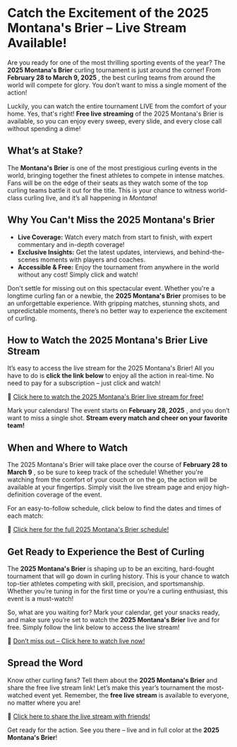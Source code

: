 # Catch the Excitement of the 2025 Montana's Brier – Live Stream Available!

Are you ready for one of the most thrilling sporting events of the year? The **2025 Montana's Brier** curling tournament is just around the corner! From **February 28 to March 9, 2025** , the best curling teams from around the world will compete for glory. You don’t want to miss a single moment of the action!

Luckily, you can watch the entire tournament LIVE from the comfort of your home. Yes, that's right! **Free live streaming** of the 2025 Montana's Brier is available, so you can enjoy every sweep, every slide, and every close call without spending a dime!

## What’s at Stake?

The **Montana's Brier** is one of the most prestigious curling events in the world, bringing together the finest athletes to compete in intense matches. Fans will be on the edge of their seats as they watch some of the top curling teams battle it out for the title. This is your chance to witness world-class curling live, and it’s all happening in _Montana_!

## Why You Can't Miss the 2025 Montana's Brier

- **Live Coverage:** Watch every match from start to finish, with expert commentary and in-depth coverage!
- **Exclusive Insights:** Get the latest updates, interviews, and behind-the-scenes moments with players and coaches.
- **Accessible & Free:** Enjoy the tournament from anywhere in the world without any cost! Simply click and watch!

Don't settle for missing out on this spectacular event. Whether you're a longtime curling fan or a newbie, the **2025 Montana's Brier** promises to be an unforgettable experience. With gripping matches, stunning shots, and unpredictable moments, there’s no better way to experience the excitement of curling.

## How to Watch the 2025 Montana's Brier Live Stream

It’s easy to access the live stream for the 2025 Montana's Brier! All you have to do is **click the link below** to enjoy all the action in real-time. No need to pay for a subscription – just click and watch!

🔗 [Click here to watch the 2025 Montana's Brier live stream for free!](https://tinyurl.com/livestreamfreeo?st=2025montanasbrier&si=gh)

Mark your calendars! The event starts on **February 28, 2025** , and you don’t want to miss a single shot. **Stream every match and cheer on your favorite team!**

## When and Where to Watch

The 2025 Montana's Brier will take place over the course of **February 28 to March 9** , so be sure to keep track of the schedule! Whether you're watching from the comfort of your couch or on the go, the action will be available at your fingertips. Simply visit the live stream page and enjoy high-definition coverage of the event.

For an easy-to-follow schedule, click below to find the dates and times of each match:

🔗 [Click here for the full 2025 Montana's Brier schedule!](https://tinyurl.com/livestreamfreeo?st=2025montanasbrier&si=gh)

## Get Ready to Experience the Best of Curling

The **2025 Montana's Brier** is shaping up to be an exciting, hard-fought tournament that will go down in curling history. This is your chance to watch top-tier athletes competing with skill, precision, and sportsmanship. Whether you’re tuning in for the first time or you're a curling enthusiast, this event is a must-watch!

So, what are you waiting for? Mark your calendar, get your snacks ready, and make sure you’re set to watch the **2025 Montana's Brier** live and for free. Simply follow the link below to access the live stream!

🔗 [Don’t miss out – Click here to watch live now!](https://tinyurl.com/livestreamfreeo?st=2025montanasbrier&si=gh)

## Spread the Word

Know other curling fans? Tell them about the **2025 Montana's Brier** and share the free live stream link! Let’s make this year’s tournament the most-watched event yet. Remember, the **free live stream** is available to everyone, no matter where you are!

🔗 [Click here to share the live stream with friends!](https://tinyurl.com/livestreamfreeo?st=2025montanasbrier&si=gh)

Get ready for the action. See you there – live and in full color at the **2025 Montana's Brier**!
